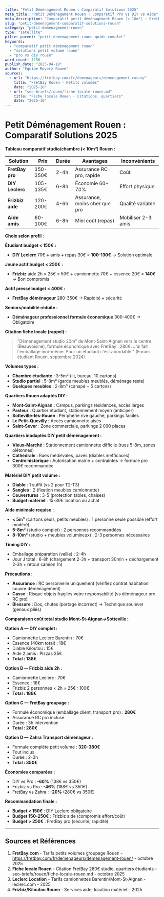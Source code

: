 ```yaml
---
title: "Petit Déménagement Rouen : Comparatif Solutions 2025"
meta_title: "Petit Déménagement Rouen | Comparatif Pro vs DIY vs Aide"
meta_description: "Comparatif petit déménagement Rouen (< 10m³) : FretBay pro 150-350€, DIY Leclerc 105€, Frizbiz aide 120€. Tableau détaillé studio/chambre."
slug: "petit-demenagement-comparatif-solutions-rouen"
category: "petit-demenagement-rouen"
type: "satellite"
pilier_parent: "petit-demenagement-rouen-guide-complet"
keywords:
  - "comparatif petit déménagement rouen"
  - "solutions petit volume rouen"
  - "pro vs diy rouen"
word_count: 1150
publish_date: "2025-04-18"
author: "Équipe Moverz Rouen"
sources:
  - url: "https://fretbay.com/fr/demenageurs/demenagement-rouen/"
    title: "FretBay Rouen - Petits volumes"
    date: "2025-10"
  - url: "seo-briefs/rouen/fiche-locale-rouen.md"
    title: "Fiche locale Rouen - Citations, quartiers"
    date: "2025-10"
---
```


# Petit Déménagement Rouen : Comparatif Solutions 2025

**Tableau comparatif studio/chambre (< 10m³) Rouen :**

| Solution | Prix | Durée | Avantages | Inconvénients |
|----------|------|-------|-----------|---------------|
| **FretBay pro** | 150-350€ | 2-4h | Assurance RC pro, rapide | Coût |
| **DIY Leclerc** | 105-135€ | 6-8h | Économie 60-70% | Effort physique |
| **Frizbiz aide** | 120-200€ | 4-6h | Assurance, moins cher que pro | Qualité variable |
| **Aide amis** | 60-100€ | 6-8h | Mini coût (repas) | Mobiliser 2-3 amis |

**Choix selon profil :**

**Étudiant budget < 150€ :**
- **DIY Leclerc** 70€ + amis + repas 30€ = **100-130€** → Solution optimale

**Jeune actif budget < 250€ :**
- **Frizbiz** aide 2h × 25€ = 50€ + camionnette 70€ + essence 20€ = **140€** → Bon compromis

**Actif pressé budget < 400€ :**
- **FretBay déménageur** 280-350€ → Rapidité + sécurité

**Seniors/mobilité réduite :**
- **Déménageur professionnel formule économique** 300-400€ → Obligatoire

**Citation fiche locale (rappel) :**  
> "Déménagement studio 20m² de Mont-Saint-Aignan vers le centre (Beauvoisine), formule économique avec FretBay : 280€. J'ai fait l'emballage moi-même. Pour un étudiant c'est abordable." (Forum étudiant Rouen, septembre 2024)

**Volumes types :**
- **Chambre étudiante** : 3-5m³ (lit, bureau, 10 cartons)
- **Studio partiel** : 5-8m³ (garde meubles meublés, déménage reste)
- **Quelques meubles** : 2-8m³ (canapé + 5 cartons)

**Quartiers Rouen adaptés DIY :**
- **Mont-Saint-Aignan** : Campus, parkings résidences, accès larges
- **Pasteur** : Quartier étudiant, stationnement moyen (anticiper)
- **Sotteville-lès-Rouen** : Périphérie rive gauche, parkings faciles
- **Le Petit-Quevilly** : Accès camionnette aisés
- **Saint-Sever** : Zone commerciale, parkings 2 000 places

**Quartiers inadaptés DIY petit déménagement :**
- **Vieux-Marché** : Stationnement camionnette difficile (rues 5-8m, zones piétonnes)
- **Cathédrale** : Rues médiévales, pavés (diables inefficaces)
- **Centre historique** : Autorisation mairie + contraintes → formule pro 300€ recommandée

**Matériel DIY petit volume :**
- **Diable** : 1 suffit (vs 2 pour T2-T3)
- **Sangles** : 2 (fixation meubles camionnette)
- **Couvertures** : 3-5 (protection tables, chaises)
- **Budget matériel** : 15-30€ location ou achat

**Aide minimale requise :**
- **< 5m³** (cartons seuls, petits meubles) : 1 personne seule possible (effort modéré)
- **5-8m³** (studio complet) : 2 personnes recommandées
- **8-10m³** (studio + meubles volumineux) : 2-3 personnes nécessaires

**Timing DIY :**
- Emballage préparation (veille) : 2-4h
- Jour J total : 6-8h (chargement 2-3h + transport 30min + déchargement 2-3h + retour camion 1h)

**Précautions :**
- **Assurance** : RC personnelle uniquement (vérifiez contrat habitation couvre déménagement)
- **Casse** : Risque objets fragiles votre responsabilité (vs déménageur pro RC pro)
- **Blessure** : Dos, chutes (portage incorrect) → Technique soulever (genoux pliés)

**Comparaison coût total studio Mont-St-Aignan→Sotteville :**

**Option A — DIY complet :**
- Camionnette Leclerc Barentin : 70€
- Essence (40km total) : 18€
- Diable Kiloutou : 15€
- Aide 2 amis : Pizzas 35€
- **Total : 138€**

**Option B — Frizbiz aide 2h :**
- Camionnette Leclerc : 70€
- Essence : 18€
- Frizbiz 2 personnes × 2h × 25€ : 100€
- **Total : 188€**

**Option C — FretBay groupage :**
- Formule économique (emballage client, transport pro) : **280€**
- Assurance RC pro incluse
- Durée : 3h intervention
- **Total : 280€**

**Option D — Zahra Transport déménageur :**
- Formule complète petit volume : **320-380€**
- Tout inclus
- Durée : 2-3h
- **Total : 350€**

**Économies comparées :**
- DIY vs Pro : **-60%** (138€ vs 350€)
- Frizbiz vs Pro : **-46%** (188€ vs 350€)
- FretBay vs Zahra : **-20%** (280€ vs 350€)

**Recommandation finale :**
- **Budget < 150€** : DIY Leclerc obligatoire
- **Budget 150-250€** : Frizbiz aide (compromis effort/coût)
- **Budget > 250€** : FretBay pro (sécurité, rapidité)

---

## Sources et Références

1. **FretBay.com** - Tarifs petits volumes groupage Rouen - https://fretbay.com/fr/demenageurs/demenagement-rouen/ - octobre 2025
2. **Fiche locale Rouen** - Citation FretBay 280€ studio, quartiers étudiants - seo-briefs/rouen/fiche-locale-rouen.md - octobre 2025
3. **Leclerc Location** - Tarifs camionnettes Barentin/Mont-St-Aignan - leclerc.com - 2025
4. **Frizbiz/Kiloutou Rouen** - Services aide, location matériel - 2025

